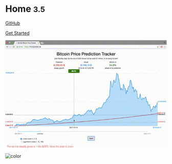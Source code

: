 <!-- _coverpage.md -->

# Home <small>3.5</small>

[GitHub](https://github.com/docsifyjs/docsify/)

[Get Started](#quick-start)

<!-- background image -->

![](_media/bitcoin.gif)

<!-- background color -->

![color](#f0f0f0)